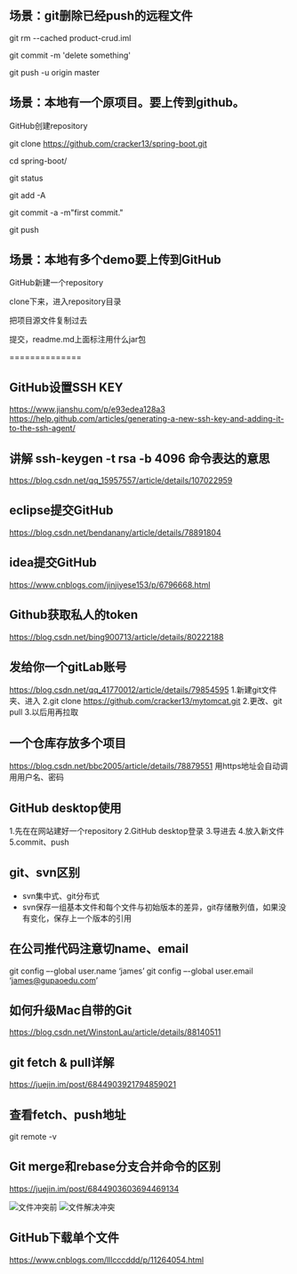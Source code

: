 ## 场景：git删除已经push的远程文件
git rm --cached product-crud.iml

git commit -m 'delete something'

git push -u origin master

## 场景：本地有一个原项目。要上传到github。

GitHub创建repository

git clone https://github.com/cracker13/spring-boot.git

cd spring-boot/

git status

git add -A

git commit -a -m"first commit."

git push

## 场景：本地有多个demo要上传到GitHub

GitHub新建一个repository

clone下来，进入repository目录

把项目源文件复制过去

提交，readme.md上面标注用什么jar包

==============

## GitHub设置SSH KEY
https://www.jianshu.com/p/e93edea128a3
https://help.github.com/articles/generating-a-new-ssh-key-and-adding-it-to-the-ssh-agent/

## 讲解 ssh-keygen -t rsa -b 4096 命令表达的意思
https://blog.csdn.net/qq_15957557/article/details/107022959

## eclipse提交GitHub
https://blog.csdn.net/bendanany/article/details/78891804

## idea提交GitHub
https://www.cnblogs.com/jinjiyese153/p/6796668.html

## Github获取私人的token
https://blog.csdn.net/bing900713/article/details/80222188


## 发给你一个gitLab账号
https://blog.csdn.net/qq_41770012/article/details/79854595
1.新建git文件夹、进入
2.git clone https://github.com/cracker13/mytomcat.git
2.更改、git pull
3.以后用再拉取

## 一个仓库存放多个项目
https://blog.csdn.net/bbc2005/article/details/78879551
用https地址会自动调用用户名、密码

## GitHub desktop使用
1.先在在网站建好一个repository
2.GitHub desktop登录
3.导进去
4.放入新文件
5.commit、push


## git、svn区别
- svn集中式、git分布式
- svn保存一组基本文件和每个文件与初始版本的差异，git存储散列值，如果没有变化，保存上一个版本的引用

## 在公司推代码注意切name、email
git config –-global user.name ‘james’
git config –-global user.email ‘james@gupaoedu.com’

## 如何升级Mac自带的Git
https://blog.csdn.net/WinstonLau/article/details/88140511


## git fetch & pull详解
https://juejin.im/post/6844903921794859021

## 查看fetch、push地址
git remote -v

## Git merge和rebase分支合并命令的区别
https://juejin.im/post/6844903603694469134

![](images/文件冲突前.png "文件冲突前") ![](images/文件解决冲突.png "文件解决冲突")

## GitHub下载单个文件
https://www.cnblogs.com/lllcccddd/p/11264054.html